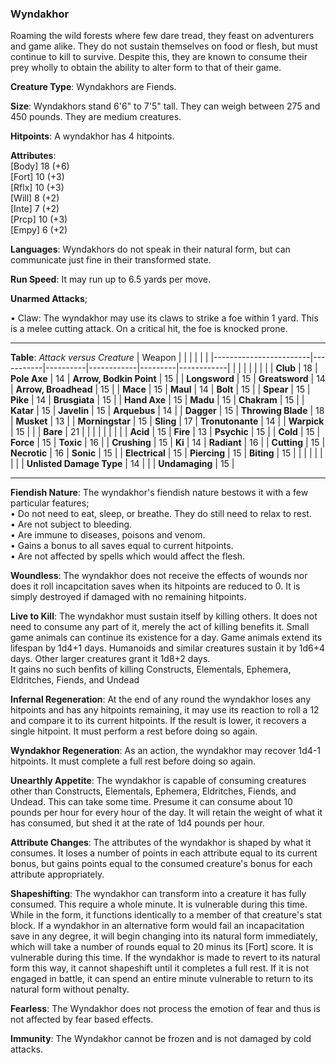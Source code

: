 ### Wyndakhor
Roaming the wild forests where few dare tread, they feast on adventurers and game alike. They do not sustain themselves on food or flesh, but must continue to kill to survive. Despite this, they are known to consume their prey wholly to obtain the ability to alter form to that of their game.

**Creature Type**: Wyndakhors are Fiends.

**Size**: Wyndakhors stand 6'6" to 7'5" tall. They can weigh between 275 and 450 pounds. They are medium creatures.

**Hitpoints**: A wyndakhor has 4 hitpoints.

**Attributes**:  
[Body] 18 (+6)  
[Fort] 10 (+3)  
[Rflx] 10 (+3)  
[Will] 8  (+2)  
[Inte] 7  (+2)  
[Prcp] 10 (+3)  
[Empy] 6  (+2)  

**Languages**: Wyndakhors do not speak in their natural form, but can communicate just fine in their transformed state.

**Run Speed**: It may run up to 6.5 yards per move.

**Unarmed Attacks**;

 • Claw: The wyndakhor may use its claws to strike a foe within 1 yard. This is a melee cutting attack. On a critical hit, the foe is knocked prone.

-----

**Table**: *Attack versus Creature*
| Weapon                 |          |            |         |            |         |
|------------------------|-----------|----------|------------|---------|------------|
|                        |            |            |         |            |         |
| **Club**                   | 18     | **Pole Axe**         | 14     | **Arrow, Bodkin Point**    | 15    |
| **Longsword**              | 15     | **Greatsword**       | 14     | **Arrow, Broadhead**       | 15    |
| **Mace**                   | 15     | **Maul**             | 14     | **Bolt** | 15    |
| **Spear**                  | 15     | **Pike**             | 14     | **Brusgiata** | 15    |
| **Hand Axe**               | 15     | **Madu**             | 15     | **Chakram** | 15    |
| **Katar**                  | 15     | **Javelin**          | 15     | **Arquebus** | 14    |
| **Dagger**                 | 15     | **Throwing Blade**   | 18     | **Musket** | 13    |
| **Morningstar**            | 15     | **Sling**            | 17     | **Tronutonante** | 14    |
| **Warpick**                | 15     |                  |            | **Bare** |  21 |
|                        |           |          |            |         |            |
| **Acid**                   | 15     | **Fire** | 13    | **Psychic** | 15     |
| **Cold**                   | 15     | **Force** | 15     | **Toxic**  | 16     |
| **Crushing**               | 15     | **Ki** | 14     | **Radiant** | 16     |
| **Cutting**                | 15     | **Necrotic** | 16     | **Sonic** | 15    |
| **Electrical**             | 15     | **Piercing** | 15     | **Biting** | 15    |
|                        |           |          |            |         |            |
| **Unlisted Damage Type** | 14 |    |     | **Undamaging** | 15 |

-----

**Fiendish Nature**: The wyndakhor's fiendish nature bestows it with a few particular features;  
 • Do not need to eat, sleep, or breathe. They do still need to relax to rest.  
 • Are not subject to bleeding.  
 • Are immune to diseases, poisons and venom.  
 • Gains a bonus to all saves equal to current hitpoints.  
 • Are not affected by spells which would affect the flesh.  

**Woundless**: The wyndakhor does not receive the effects of wounds nor does it roll incapcitation saves when its hitpoints are reduced to 0. It is simply destroyed if damaged with no remaining hitpoints.

**Live to Kill**: The wyndakhor must sustain itself by killing others. It does not need to consume any part of it, merely the act of killing benefits it. Small game animals can continue its existence for a day. Game animals extend its lifespan by 1d4+1 days. Humanoids and similar creatures sustain it by 1d6+4 days. Other larger creatures grant it 1d8+2 days.  
It gains no such benfits of killing Constructs, Elementals, Ephemera, Eldritches, Fiends, and Undead

**Infernal Regeneration**: At the end of any round the wyndakhor loses any hitpoints and has any hitpoints remaining, it may use its reaction to roll a 12 and compare it to its current hitpoints. If the result is lower, it recovers a single hitpoint. It must perform a rest before doing so again.

**Wyndakhor Regeneration**: As an action, the wyndakhor may recover 1d4-1 hitpoints. It must complete a full rest before doing so again.

**Unearthly Appetite**: The wyndakhor is capable of consuming creatures other than Constructs, Elementals, Ephemera, Eldritches, Fiends, and Undead. This can take some time. Presume it can consume about 10 pounds per hour for every hour of the day. It will retain the weight of what it has consumed, but shed it at the rate of 1d4 pounds per hour.

**Attribute Changes**: The attributes of the wyndakhor is shaped by what it consumes. It loses a number of points in each attribute equal to its current bonus, but gains points equal to the consumed creature's bonus for each attribute appropriately.

**Shapeshifting**: The wyndakhor can transform into a creature it has fully consumed. This require a whole minute. It is vulnerable during this time. While in the form, it functions identically to a member of that creature's stat block. If a wyndakhor in an alternative form would fail an incapacitation save in any degree, it will begin changing into its natural form immediately, which will take a number of rounds equal to 20 minus its [Fort] score. It is vulnerable during this time. If the wyndakhor is made to revert to its natural form this way, it cannot shapeshift until it completes a full rest. If it is not engaged in battle, it can spend an entire minute vulnerable to return to its natural form without penalty.

**Fearless**: The Wyndakhor does not process the emotion of fear and thus is not affected by fear based effects.

**Immunity**: The Wyndakhor cannot be frozen and is not damaged by cold attacks.
